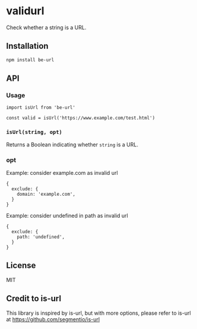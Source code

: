 # validurl

Check whether a string is a URL.

## Installation

```sh
npm install be-url
```

## API

### Usage

```
import isUrl from 'be-url'

const valid = isUrl('https://www.example.com/test.html')
```

### `isUrl(string, opt)`

Returns a Boolean indicating whether `string` is a URL.

### opt

Example: consider example.com as invalid url
```
{
  exclude: {
    domain: 'example.com',
  }
}
```

Example: consider undefined in path as invalid url
```
{
  exclude: {
    path: 'undefined',
  }
}
```

## License

MIT

## Credit to is-url
This library is inspired by is-url, but with more options, please refer to is-url at https://github.com/segmentio/is-url
